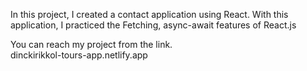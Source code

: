 In this project, I created a contact application using React. With this application, I practiced the Fetching, async-await features of React.js

You can reach my project from the link. <br/>
dinckirikkol-tours-app.netlify.app
